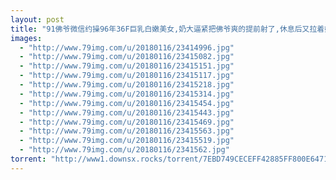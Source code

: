 ```yaml
---
layout: post
title: "91佛爷微信约操96年36F巨乳白嫩美女,奶大逼紧把佛爷爽的提前射了,休息后又拉着妹子爆操,干的相当激烈!  "
images:
  - "http://www.79img.com/u/20180116/23414996.jpg"
  - "http://www.79img.com/u/20180116/23415082.jpg"
  - "http://www.79img.com/u/20180116/23415151.jpg"
  - "http://www.79img.com/u/20180116/23415117.jpg"
  - "http://www.79img.com/u/20180116/23415218.jpg"
  - "http://www.79img.com/u/20180116/23415314.jpg"
  - "http://www.79img.com/u/20180116/23415454.jpg"
  - "http://www.79img.com/u/20180116/23415443.jpg"
  - "http://www.79img.com/u/20180116/23415469.jpg"
  - "http://www.79img.com/u/20180116/23415563.jpg"
  - "http://www.79img.com/u/20180116/23415519.jpg"
  - "http://www.79img.com/u/20180116/2341562.jpg"
torrent: "http://www1.downsx.rocks/torrent/7EBD749CECEFF42885FF800E6471AE9A082F76C0"
---
```

